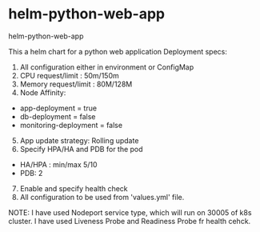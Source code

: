 # helm-python-web-app
helm-python-web-app

This a helm chart for a python web application
Deployment specs:
1. All configuration either in environment or ConfigMap 
2. CPU request/limit : 50m/150m
3. Memory request/limit : 80M/128M
4. Node Affinity:
- app-deployment = true
- db-deployment = false
- monitoring-deployment = false
5. App update strategy: Rolling update 
6. Specify HPA/HA and PDB for the pod
- HA/HPA : min/max 5/10
- PDB: 2
7. Enable and specify health check
8. All configuration to be used from 'values.yml' file.


NOTE: I have used Nodeport service type, which will run on 30005 of k8s cluster. I have used Liveness Probe and Readiness Probe fr health cehck.
